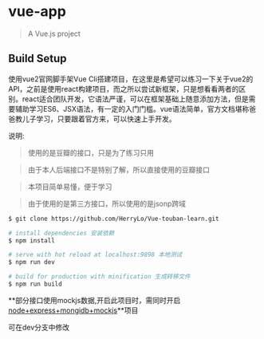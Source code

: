 # vue-app

> A Vue.js project

## Build Setup
使用vue2官网脚手架Vue Cli搭建项目，在这里是希望可以练习一下关于vue2的API，之前是使用react构建项目，而之所以尝试新框架，只是想看看两者的区别。react适合团队开发，它语法严谨，可以在框架基础上随意添加方法，但是需要辅助学习ES6、JSX语法，有一定的入门门槛。vue语法简单，官方文档堪称爸爸教儿子学习，只要跟着官方来，可以快速上手开发。

说明:

>   使用的是豆瓣的接口，只是为了练习只用

>   由于本人后端接口不是特别了解，所以直接使用的豆瓣接口

>   本项目简单易懂，便于学习

>   由于使用的是第三方接口，所以使用的是jsonp跨域

``` bash
$ git clone https://github.com/HerryLo/Vue-touban-learn.git

# install dependencies 安装依赖
$ npm install

# serve with hot reload at localhost:9898 本地测试
$ npm run dev

# build for production with minification 生成转移文件
$ npm run build
```
**部分接口使用mockjs数据,开启此项目时，需同时开启[node+express+mongidb+mockjs](https://github.com/HerryLo/MongoDB_express)**项目

可在dev分支中修改



